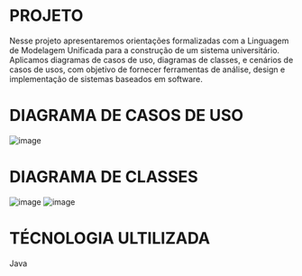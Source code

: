 # PROJETO

Nesse projeto apresentaremos orientações formalizadas com a Linguagem de Modelagem Unificada para a construção de um sistema universitário. 
Aplicamos diagramas de casos de uso, diagramas de classes, e cenários de casos de usos, com objetivo de fornecer ferramentas de análise, design e implementação de sistemas baseados em software. 

# DIAGRAMA DE CASOS DE USO 
![image](https://github.com/RenanLeone/PTI/assets/145399765/51a1136c-a58f-4d0b-b871-a8a6e640fa88)

# DIAGRAMA DE CLASSES 
![image](https://github.com/RenanLeone/PTI/assets/145399765/fe9232a5-75c2-46e3-9c58-855c0130bbc2)
![image](https://github.com/RenanLeone/PTI/assets/145399765/39e97196-f9e7-462f-a1ca-9a92b674c402)

# TÉCNOLOGIA ULTILIZADA 
Java





